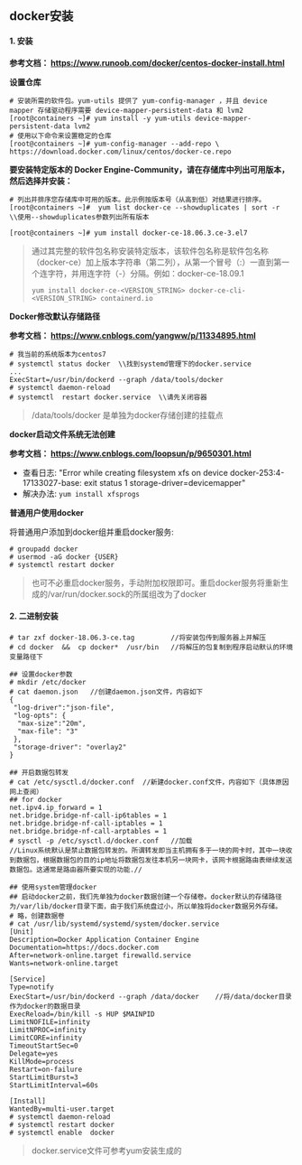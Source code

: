## docker安装

#### 1. 安装

**参考文档： https://www.runoob.com/docker/centos-docker-install.html**

**设置仓库**

```shell
# 安装所需的软件包。yum-utils 提供了 yum-config-manager ，并且 device mapper 存储驱动程序需要 device-mapper-persistent-data 和 lvm2
[root@containers ~]# yum install -y yum-utils device-mapper-persistent-data lvm2
# 使用以下命令来设置稳定的仓库
[root@containers ~]# yum-config-manager --add-repo \ https://download.docker.com/linux/centos/docker-ce.repo
```



**要安装特定版本的 Docker Engine-Community，请在存储库中列出可用版本，然后选择并安装：**

```shell
# 列出并排序您存储库中可用的版本。此示例按版本号（从高到低）对结果进行排序。
[root@containers ~]#  yum list docker-ce --showduplicates | sort -r   \\使用--showduplicates参数列出所有版本

[root@containers ~]# yum install docker-ce-18.06.3.ce-3.el7 
```

> 通过其完整的软件包名称安装特定版本，该软件包名称是软件包名称（docker-ce）加上版本字符串（第二列），从第一个冒号（:）一直到第一个连字符，并用连字符（-）分隔。例如：docker-ce-18.09.1 
>
> ```yum install docker-ce-<VERSION_STRING> docker-ce-cli-<VERSION_STRING> containerd.io```



**Docker修改默认存储路径**

**参考文档： https://www.cnblogs.com/yangww/p/11334895.html**

```shell
# 我当前的系统版本为centos7
# systemctl status docker  \\找到systemd管理下的docker.service
...
ExecStart=/usr/bin/dockerd --graph /data/tools/docker   
# systemctl daemon-reload
# systemctl  restart docker.service  \\请先关闭容器
```

> /data/tools/docker 是单独为docker存储创建的挂载点 



**docker启动文件系统无法创建**

**参考文档： https://www.cnblogs.com/loopsun/p/9650301.html**

- 查看日志:  "Error while creating filesystem xfs on device docker-253:4-17133027-base: exit status 1  storage-driver=devicemapper"
- 解决办法: ```yum install xfsprogs```



**普通用户使用docker**

将普通用户添加到docker组并重启docker服务:

```shell
# groupadd docker
# usermod -aG docker {USER}
# systemctl restart docker
```

> 也可不必重启docker服务，手动附加权限即可。重启docker服务将重新生成的/var/run/docker.sock的所属组改为了docker



#### 2. 二进制安装

```shell
# tar zxf docker-18.06.3-ce.tag         //将安装包传到服务器上并解压
# cd docker  &&  cp docker*  /usr/bin   //将解压的包复制到程序启动默认的环境变量路径下

## 设置docker参数
# mkdir /etc/docker
# cat daemon.json   //创建daemon.json文件，内容如下
{
 "log-driver":"json-file",
 "log-opts": {
  "max-size":"20m",
  "max-file": "3"
 },
 "storage-driver": "overlay2"
}

## 开启数据包转发
# cat /etc/sysctl.d/docker.conf  //新建docker.conf文件，内容如下（具体原因网上查阅）
## for docker 
net.ipv4.ip_forward = 1
net.bridge.bridge-nf-call-ip6tables = 1
net.bridge.bridge-nf-call-iptables = 1
net.bridge.bridge-nf-call-arptables = 1
# sysctl -p /etc/sysctl.d/docker.conf   //加载
//Linux系统默认是禁止数据包转发的。所谓转发即当主机拥有多于一块的网卡时，其中一块收到数据包，根据数据包的目的ip地址将数据包发往本机另一块网卡，该网卡根据路由表继续发送数据包。这通常是路由器所要实现的功能.//

## 使用system管理docker
## 启动docker之前，我们先单独为docker数据创建一个存储卷。docker默认的存储路径为/var/lib/docker目录下面，由于我们系统盘过小，所以单独将docker数据另外存储。
# 略，创建数据卷
# cat /usr/lib/systemd/systemd/system/docker.service
[Unit]
Description=Docker Application Container Engine
Documentation=https://docs.docker.com
After=network-online.target firewalld.service
Wants=network-online.target

[Service]
Type=notify
ExecStart=/usr/bin/dockerd --graph /data/docker    //将/data/docker目录作为docker的数据目录
ExecReload=/bin/kill -s HUP $MAINPID
LimitNOFILE=infinity
LimitNPROC=infinity
LimitCORE=infinity
TimeoutStartSec=0
Delegate=yes
KillMode=process
Restart=on-failure
StartLimitBurst=3
StartLimitInterval=60s

[Install]
WantedBy=multi-user.target
# systemctl daemon-reload
# systemctl restart docker
# systemctl enable  docker
```

> docker.service文件可参考yum安装生成的



